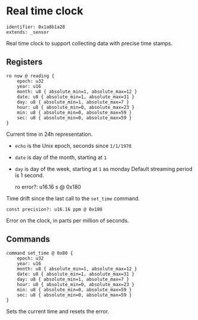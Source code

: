 # Real time clock

    identifier: 0x1a8b1a28
    extends: _sensor

Real time clock to support collecting data with precise time stamps.
## Registers

    ro now @ reading {
        epoch: u32
        year: u16
        month: u8 { absolute_min=1, absolute_max=12 }
        date: u8 { absolute_min=1, absolute_max=31 }
        day: u8 { absolute_min=1, absolute_max=7 }
        hour: u8 { absolute_min=0, absolute_max=23 }
        min: u8 { absolute_min=0, absolute_max=59 }
        sec: u8 { absolute_min=0, absolute_max=59 }
    }

Current time in 24h representation. 
* ``echo`` is the Unix epoch, seconds since ``1/1/1970``
* ``date`` is day of the month, starting at ``1``
* ``day`` is day of the week, starting at ``1`` as monday
Default streaming period is 1 second.

    ro error?: u16.16 s @ 0x180

Time drift since the last call to the ``set_time`` command.

    const precision?: u16.16 ppm @ 0x180

Error on the clock, in parts per million of seconds.

## Commands

    command set_time @ 0x80 {
        epoch: u32
        year: u16
        month: u8 { absolute_min=1, absolute_max=12 }
        date: u8 { absolute_min=1, absolute_max=31 }
        day: u8 { absolute_min=1, absolute_max=7 }
        hour: u8 { absolute_min=0, absolute_max=23 }
        min: u8 { absolute_min=0, absolute_max=59 }
        sec: u8 { absolute_min=0, absolute_max=59 }
    }

Sets the current time and resets the error.
